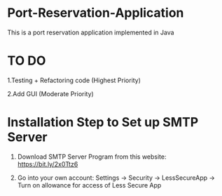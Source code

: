 # Port-Reservation-Application
This is a port reservation application implemented in Java 

# TO DO

1.Testing + Refactoring code (Highest Priority)

2.Add GUI (Moderate Priority) 

# Installation Step to Set up SMTP Server

1. Download SMTP Server Program from this website: https://bit.ly/2x0Ttz6 

2. Go into your own account: Settings -> Security -> LessSecureApp -> Turn on allowance for access of Less Secure App


